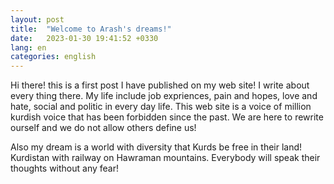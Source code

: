```yaml
---
layout: post
title:  "Welcome to Arash's dreams!"
date:   2023-01-30 19:41:52 +0330
lang: en
categories: english
---
```

Hi there! this is a first post I have published on my web site! I write about every thing there. My life include job expriences, pain and hopes, love and hate, social and politic in every day life.
This web site is a voice of million kurdish voice that has been forbidden since the past. We are here to rewrite ourself and we do not allow others define us!

Also my dream is a world with diversity that Kurds be free in their land! Kurdistan with railway on Hawraman mountains. Everybody will   speak their thoughts without any fear!
